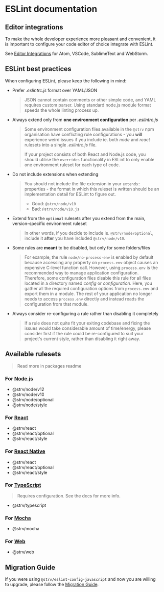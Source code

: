 # ESLint documentation

## Editor integrations

To make the whole developer experience more pleasant and convenient, it is important to configure your code editor of choice integrate with ESLint.

See [Editor Integrations](editor-integrations.md) for Atom, VSCode, SublimeText and WebStorm.

## ESLint best practices

When configuring ESLint, please keep the following in mind:

- Prefer _.eslintrc.js_ format over YAML/JSON

  > JSON cannot contain comments or other simple code, and YAML requires custom parser. Using standard node.js module format speeds the whole linting process up.

- Always extend only from **one environment configuration** per _.eslintrc.js_

  > Some environment configuration files available in the `@strv` npm organisation have conflicting rule configurations - you **will** experience weird issues if you include ie. both _node_ and _react_ rulesets into a single _.eslintrc.js_ file.
  >
  > If your project consists of both React and Node.js code, you should utilise the `overrides` functionality in ESLint to only enable one environment ruleset for each type of code.

- Do not include extensions when extending

  > You should not include the file extension in your `extends:` properties - the format in which this ruleset is written should be an implementation detail for ESLint to figure out.
  >
  > - Good: `@strv/node/v10`
  > - Bad: `@strv/node/v10.js`

- Extend from the `optional` rulesets after you extend from the main, version-specific environment ruleset

  > In other words, if you decide to include ie. `@strv/node/optional`, include it **after** you have included `@strv/node/v10`.

- Some rules are **meant** to be disabled, but only for some folders/files

  > For example, the rule `node/no-process-env` is enabled by default because accessing any property on `process.env` object causes an expensive C-level function call. However, using `process.env` is the recommended way to manage application configuration. Therefore, some configuration files disable this rule for all files located in a directory named _config_ or _configuration_. Here, you gather all the required configuration options from `process.env` and export them in a module. The rest of your application no longer needs to access `process.env` directly and instead reads the configuration from that module.

- Always consider re-configuring a rule rather than disabling it completely
  > If a rule does not quite fit your exiting codebase and fixing the issues would take considerable amount of time/energy, please consider first if the rule could be re-configured to suit your project's current style, rather than disabling it right away.

## Available rulesets

> Read more in packages readme

### For [Node.js][nodejs-docs]

- @strv/node/v12
- @strv/node/v10
- @strv/node/optional
- @strv/node/style

### For [React][react-docs]

- @strv/react
- @strv/react/optional
- @strv/react/style

### For [React Native][react-native-docs]

- @strv/react
- @strv/react/optional
- @strv/react/style

### For [TypeScript][typescript-docs]

> Requires configuration. See the docs for more info.

- @strv/typescript

### For [Mocha][mocha-docs]

- @strv/mocha

### For [Web][web-docs]

- @strv/web

## Migration Guide

If you were using `@strv/eslint-config-javascript` and now you are willing to upgrade, please follow the [Migration Guide](migration.md).

[nodejs-docs]: ../../packages/eslint-config-node
[react-docs]: ../../packages/eslint-config-react
[react-native-docs]: ../../packages/eslint-config-react-native
[typescript-docs]: ../../packages/eslint-config-typescript
[mocha-docs]: ../../packages/eslint-config-mocha
[web-docs]: ../../packages/eslint-config-web
